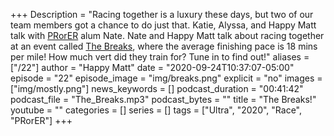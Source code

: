 +++
Description = "Racing together is a luxury these days, but two of our team members got a chance to do just that. Katie, Alyssa, and Happy Matt talk with [PRorER](https://pr-or-er.com/) alum Nate. Nate and Happy Matt talk about racing together at an event called [The Breaks](https://nextopportunityevents.com/breaks), where the average finishing pace is 18 mins per mile! How much vert did they train for? Tune in to find out!"
aliases = ["/22"]
author = "Happy Matt"
date = "2020-09-24T10:37:07-05:00"
episode = "22"
episode_image = "img/breaks.png"
explicit = "no"
images = ["img/mostly.png"]
news_keywords = []
podcast_duration = "00:41:42"
podcast_file = "The_Breaks.mp3"
podcast_bytes = ""
title = "The Breaks!"
youtube = ""
categories = []
series = []
tags = ["Ultra", "2020", "Race", "PRorER"]
+++

